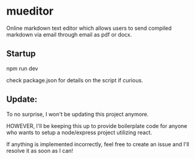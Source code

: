 # mueditor
Online markdown text editor which allows users to send compiled markdown via email through email as pdf or docx. 


## Startup 
npm run dev

check package.json for details on the script if curious. 

## Update: 

To no surprise, I won't be updating this project anymore. 

HOWEVER, I'll be keeping this up to provide boilerplate code for anyone who wants to setup a node/express project utilizing react. 

If anything is implemented incorrectly, feel free to create an issue and I'll resolve it as soon as I can!

